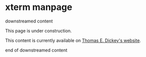 # xterm manpage

downstreamed content

This page is under construction.

This content is currently available on [Thomas E. Dickey's website](https://invisible-island.net/xterm/manpage/xterm.html).

end of downstreamed content
